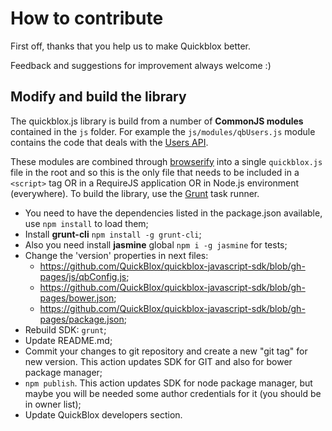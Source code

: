 # How to contribute

First off, thanks that you help us to make Quickblox better.

Feedback and suggestions for improvement always welcome :)

## Modify and build the library

The quickblox.js library is build from a number of **CommonJS modules** contained in the `js` folder. For example the `js/modules/qbUsers.js` module contains the code that deals with the [Users API](http://quickblox.com/developers/Users).

These modules are combined through [browserify](http://browserify.org/) into a single `quickblox.js` file in the root and so this is the only file that needs to be included in a `<script>` tag OR in a RequireJS application OR in Node.js environment (everywhere). To build the library, use the [Grunt](http://gruntjs.com/) task runner.

* You need to have the dependencies listed in the package.json available, use `npm install` to load them;
* Install **grunt-cli** `npm install -g grunt-cli`;
* Also you need install **jasmine** global `npm i -g jasmine` for tests;
* Change the 'version' properties in next files:
  * https://github.com/QuickBlox/quickblox-javascript-sdk/blob/gh-pages/js/qbConfig.js;
  * https://github.com/QuickBlox/quickblox-javascript-sdk/blob/gh-pages/bower.json;
  * https://github.com/QuickBlox/quickblox-javascript-sdk/blob/gh-pages/package.json;
* Rebuild SDK: `grunt`;
* Update README.md;
* Commit your changes to git repository and create a new "git tag" for new version. This action updates SDK for GIT and also for bower package manager;
* `npm publish`. This action updates SDK for node package manager, but maybe you will be needed some author credentials for it (you should be in owner list);
* Update QuickBlox developers section.
